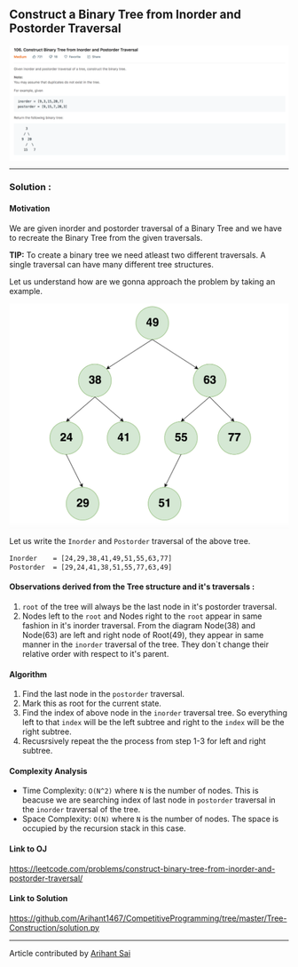 ## Construct a Binary Tree from Inorder and Postorder Traversal

<p>
<img align="center" alt="Question Screenshot" src="./../Images/Tree-Construction/question.png">
</p>

---

### Solution : 

####  Motivation
We are given inorder and postorder traversal of a Binary Tree and we have to recreate the Binary Tree from the given traversals.

**TIP:** To create a binary tree we need atleast two different traversals. A single traversal can have many different tree structures.

Let us understand how are we gonna approach the problem by taking an example.

<p>
<img align="center" alt="Question Screenshot" src="./../Images/Tree-Construction/example-tree.png">
</p>

Let us write the `Inorder` and `Postorder` traversal of the above tree.

```
Inorder    = [24,29,38,41,49,51,55,63,77]
Postorder  = [29,24,41,38,51,55,77,63,49]
```
#### Observations derived from the Tree structure and it's traversals :

1. `root` of the tree will always be the last node in it's postorder traversal.
2.  Nodes left to the `root` and Nodes right to the `root` appear in same fashion in it's inorder traversal. From the diagram Node(38) and Node(63) are left and right node of Root(49), they appear in same manner in the `inorder` traversal of the tree. They don`t change their relative order with respect to it's parent.

#### Algorithm
1. Find the last node in the `postorder` traversal.
2. Mark this as root for the current state.
3. Find the index of above node in the `inorder` traversal tree. So everything left to that `index` will be the left subtree and right to the `index` will be the right subtree.
4. Recusrsively repeat the the process from step 1-3 for left and right subtree.



#### Complexity Analysis
* Time Complexity: `O(N^2)` where `N` is the number of nodes. This is beacuse we are searching index of last node in `postorder` traversal in the `inorder` traversal of the tree.
* Space Complexity: `O(N)` where `N` is the number of nodes. The space is occupied by the recursion stack in this case.

#### Link to OJ
https://leetcode.com/problems/construct-binary-tree-from-inorder-and-postorder-traversal/

#### Link to Solution
https://github.com/Arihant1467/CompetitiveProgramming/tree/master/Tree-Construction/solution.py

---
Article contributed by [Arihant Sai](https://github.com/Arihant1467)
